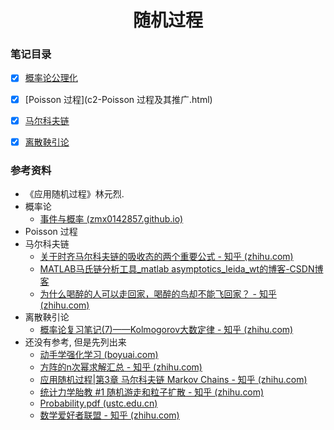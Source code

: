 <h1 align="center">随机过程</h1>



### 笔记目录

- [x] [概率论公理化](c1-概率论公理化.html)
- [x] [Poisson 过程](c2-Poisson 过程及其推广.html)
- [x] [马尔科夫链](c3-马尔科夫链.html)
- [x] [离散鞅引论](c4-离散鞅引论.html)



### 参考资料

- 《应用随机过程》林元烈.
- 概率论
  - [事件与概率 (zmx0142857.github.io)](https://zmx0142857.github.io/note/#math/prob/1)
- Poisson 过程
- 马尔科夫链
  - [关于时齐马尔科夫链的吸收态的两个重要公式 - 知乎 (zhihu.com)](https://zhuanlan.zhihu.com/p/141788195)
  - [MATLAB马氏链分析工具_matlab asymptotics_leida_wt的博客-CSDN博客](https://blog.csdn.net/leida_wt/article/details/107504137)
  - [为什么喝醉的人可以走回家，喝醉的鸟却不能飞回家？ - 知乎 (zhihu.com)](https://www.zhihu.com/question/67585992)
- 离散鞅引论
  - [概率论复习笔记(7)——Kolmogorov大数定律 - 知乎 (zhihu.com)](https://zhuanlan.zhihu.com/p/69607174)
- 还没有参考, 但是先列出来
  - [动手学强化学习 (boyuai.com)](https://hrl.boyuai.com/)
  - [方阵的n次幂求解汇总 - 知乎 (zhihu.com)](https://zhuanlan.zhihu.com/p/362706255)
  - [应用随机过程|第3章 马尔科夫链 Markov Chains - 知乎 (zhihu.com)](https://zhuanlan.zhihu.com/p/347500549)
  - [统计力学胎教 #1 随机游走和粒子扩散 - 知乎 (zhihu.com)](https://zhuanlan.zhihu.com/p/604629835)
  - [Probability.pdf (ustc.edu.cn)](http://home.ustc.edu.cn/~richardzheng/math/Probability.pdf)
  - [数学爱好者联盟 - 知乎 (zhihu.com)](https://www.zhihu.com/column/c_1286380782685429760)